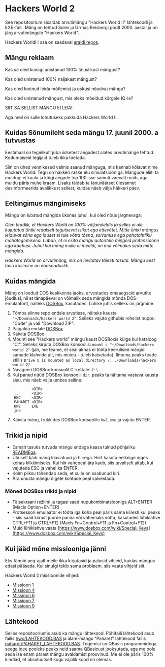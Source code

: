 # Hackers World 2

See repositoorium sisaldab arvutimängu "Hackers World II" lähtekoodi ja EXE-faili. Mäng on tehtud Sulev ja Urmas Reisbergi poolt 2000. aastal ja on järg arvutimängule "Hackers World".

Hackers Worldi I osa on saadaval [eraldi repos](https://github.com/SulevR/hackersworld1).

## Mängu reklaam
Kas sa oled kunagi unistanud 100% täiuslikust mängust?

Kas oled unistanud 100% naljakast mängust?

Kas oled lootnud leida mõtlemist ja oskusi nõudvat mängu?

Kas oled unistanud mängust, mis oleks mõeldud kõrgele IQ-le?

SIIT SA SELLIST MÄNGU EI LEIA!

Aga meil on sulle lohutuseks pakkuda
Hackers World II.

## Kuidas Sõnumileht seda mängu 17. juunil 2000. a tutvustas

Eestimaal on tegelikult juba iidsetest aegadest alates arvutimänge tehtud. Kodumaiseid tegijaid tuleb ikka toetada.

Siin on ühed vennikesed valmis saanud mänguga, mis kannab kõlavat nime Hackers World. Tegu on häkkeri raske elu simulatsiooniga. Mängude eliiti ta muidugi ei kuulu ja kõigi aegade top 100-sse samuti vaevalt ronib, aga muidu päris muhe kraam. Lisaks täidab ta tänuväärset ülesannet desinformeerida avalikkust sellest, kuidas näeb välja häkkeri päev.

## Eeltingimus mängimiseks

Mängu on lubatud mängida üksnes juhul, kui oled nõus järgnevaga:

*Olen teadlik, et Hackers World on 100% väljamõeldis ja selles ei ole kujutatud ühtki reaalselt tegutsevat isikut ega ettevõtet. Mitte ühtki mängus leiduvat sõna ega lauset ei tule võtta tõena, solvamise ega pahatahtliku mahategemisena. Luban, et ei esita mängu autoritele mingeid pretensioone ega kaebusi. Juhul kui mäng mulle ei meeldi, on mul võimalus seda mitte mängida.*

*Hackers World on arvutimäng, mis on levitatav täiesti tasuta. Mängu eest tasu küsimine on ebaseaduslik.*

## Kuidas mängida

Mäng on loodud DOS keskkonna jaoks, arvestades omaaegseid arvutite jõudlusi, nii et tänapäeval on võimalik seda mängida mõnda DOS-emulaatorit, näiteks [DOSBox](https://www.dosbox.com), kasutades. Lühike juhis selleks on järgmine:

1. Tõmba siinne repo endale arvutisse, näiteks kausta `"~/Downloads/hackers world 2"`. Selleks vajuta githubis rohelist nuppu "Code" ja vali "Download ZIP".
2. Paigalda endale [DOSBox](https://www.dosbox.com)
3. Käivita DOSBox
4. Mounti see "Hackers world" mängu kaust DOSBoxis külge kui kataloog "C:\". Selleks kirjuta DOSBox konsoolis: `mount c "~/Downloads/hackers world 2"` (jah, me teame, et seal aknas ei tööta keerulised märgid samade klahvide alt, mis muidu - tuleb katsetada). Ilmuma peaks teade stiilis `Drive C is mounted as local directory /.../Downloads/hackers world 2/`
5. Navigeeri DOSBox konsoolil C-kettale: `C:\`
6. Kui paned nüüd DOSBox konsoolil `dir`, peaks ta näitama vastava kausta sisu, mis näeb välja umbes selline:
```
	.       <DIR>
	..      <DIR>
	HWC     <DIR>
	PAHARET <DIR>
	HW2     EXE
	jne
```
7. Käivita mäng, trükkides DOSBox konsoolile `hw2.exe` ja vajuta ENTER.

## Trikid ja nipid

* Esmalt tasuks tutvuda mängu endaga kaasa tulnud põhjaliku [READMEga](LOE_MIND.txt).
* Üldiselt käib mäng klaviatuuri ja hiirega. Hiirt kasuta eelkõige õiges kohas klikkimiseks. Kui hiir vahepeal ära kaob, siis tavaliselt aitab, kui vajutada ESC ja vahel ka ENTER.
* Kolm piiksu tähendab seda, et sulle on saabunud kiri.
* Ära unusta mängu õigete kohtade peal salvestada.

### Mõned DOSBox trikid ja nipid

* Täisekraani režiimi ja tagasi saad nupukombinatsiooniga ALT+ENTER (Macis Option+ENTER)
* Protsessori emulaator ei tööta iga koha peal päris sama kiiresti kui peaks - siis saad kiirust juurde panna või vähemaks võtta, kasutades lühiklahve CTRL+F11 ja CTRL+F12 (Macis Fn+Control+F11 ja Fn+Control+F12)
* Muid lühiklahve vaata [https://www.dosbox.com/wiki/Special_Keys](https://www.dosbox.com/wiki/Special_Keys)

## Kui jääd mõne missiooniga jänni

Eks fännid aeg-ajalt meile ikka kirjutasid ja palusid vihjeid, kuidas mängus edasi pääseda. Kui sinulgi tekib sama probleem, siis vaata vihjeid siit.

Hackers World 2 missioonide vihjed:

* [Missioon 1](vihjed/abi_hw2_1.md)
* [Missioon 4](vihjed/abi_hw2_4.md)
* [Missioon 6](vihjed/abi_hw2_6.md)
* [Missioon 7](vihjed/abi_hw2_7.md)
* [Missioon 9](vihjed/abi_hw2_9.md)


## Lähtekood

Selles repositooriumis asub ka mängu lähtekood. Põhifaili lähtekood asub failis [hwc/LAHTEKOOD.BAS](hwc/LAHTEKOOD.BAS) ja alam-mängu "Paharet" lähtekood failis [paharet/PAHARET_LAHTEKOOD.BAS](paharet/PAHARET_LAHTEKOOD.BAS). Tegemist on QBasic programmidega, seega idee pooleks peaks neid saama QBasicust jooksutada, aga me pole seda ise enam pärast mängu avaldamist proovinud. Me ei ole päris 100% kindlad, et absoluutselt kogu vajalik kood on olemas.
